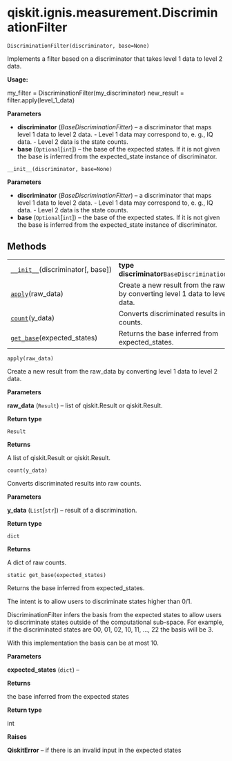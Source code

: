 # qiskit.ignis.measurement.DiscriminationFilter

<span id="undefined" />

`DiscriminationFilter(discriminator, base=None)`

Implements a filter based on a discriminator that takes level 1 data to level 2 data.

**Usage:**

my\_filter = DiscriminationFilter(my\_discriminator) new\_result = filter.apply(level\_1\_data)

**Parameters**

*   **discriminator** (*BaseDiscriminationFitter*) – a discriminator that maps level 1 data to level 2 data. - Level 1 data may correspond to, e. g., IQ data. - Level 2 data is the state counts.
*   **base** (`Optional`\[`int`]) – the base of the expected states. If it is not given the base is inferred from the expected\_state instance of discriminator.

<span id="undefined" />

`__init__(discriminator, base=None)`

**Parameters**

*   **discriminator** (*BaseDiscriminationFitter*) – a discriminator that maps level 1 data to level 2 data. - Level 1 data may correspond to, e. g., IQ data. - Level 2 data is the state counts.
*   **base** (`Optional`\[`int`]) – the base of the expected states. If it is not given the base is inferred from the expected\_state instance of discriminator.

## Methods

|                                                                                                                                                        |                                                                                    |
| ------------------------------------------------------------------------------------------------------------------------------------------------------ | ---------------------------------------------------------------------------------- |
| [`__init__`](#qiskit.ignis.measurement.DiscriminationFilter.__init__ "qiskit.ignis.measurement.DiscriminationFilter.__init__")(discriminator\[, base]) | **type discriminator**`BaseDiscriminationFitter`                                   |
| [`apply`](#qiskit.ignis.measurement.DiscriminationFilter.apply "qiskit.ignis.measurement.DiscriminationFilter.apply")(raw\_data)                       | Create a new result from the raw\_data by converting level 1 data to level 2 data. |
| [`count`](#qiskit.ignis.measurement.DiscriminationFilter.count "qiskit.ignis.measurement.DiscriminationFilter.count")(y\_data)                         | Converts discriminated results into raw counts.                                    |
| [`get_base`](#qiskit.ignis.measurement.DiscriminationFilter.get_base "qiskit.ignis.measurement.DiscriminationFilter.get_base")(expected\_states)       | Returns the base inferred from expected\_states.                                   |

<span id="undefined" />

`apply(raw_data)`

Create a new result from the raw\_data by converting level 1 data to level 2 data.

**Parameters**

**raw\_data** (`Result`) – list of qiskit.Result or qiskit.Result.

**Return type**

`Result`

**Returns**

A list of qiskit.Result or qiskit.Result.

<span id="undefined" />

`count(y_data)`

Converts discriminated results into raw counts.

**Parameters**

**y\_data** (`List`\[`str`]) – result of a discrimination.

**Return type**

`dict`

**Returns**

A dict of raw counts.

<span id="undefined" />

`static get_base(expected_states)`

Returns the base inferred from expected\_states.

The intent is to allow users to discriminate states higher than 0/1.

DiscriminationFilter infers the basis from the expected states to allow users to discriminate states outside of the computational sub-space. For example, if the discriminated states are 00, 01, 02, 10, 11, …, 22 the basis will be 3.

With this implementation the basis can be at most 10.

**Parameters**

**expected\_states** (`dict`) –

**Returns**

the base inferred from the expected states

**Return type**

int

**Raises**

**QiskitError** – if there is an invalid input in the expected states
